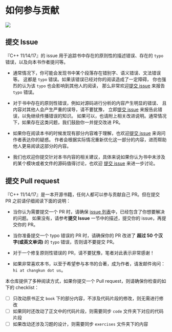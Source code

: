 # 如何参与贡献

[![](https://img.shields.io/badge/chat-%E4%BA%A4%E6%B5%81-667ed5.svg)](./assets/community.md) 

## 提交 Issue

『C++ 11/14/17』的 issue 用于追踪书中存在的原则性的描述错误、存在的 `typo` 错误，以及向本书作者提问等。

- 通常情况下，你可能会发现书中某个段落存在错别字、语义错误、文法错误等。
这都是 `typo` 错误。如果该错误已经对你的阅读造成了一定障碍，
你也强烈的认为该 `typo` 也会影响到其他人的阅读，
那么非常欢迎[提交 issue](https://github.com/changkun/modern-cpp-tutorial/issues) 
来报告 `typo` 错误。

- 对于书中存在的原则性错误，例如对源码进行分析的内容产生明显的错误、
且内容对其他人会产生严重的误导，请不要犹豫，
立即[提交 issue](https://github.com/changkun/modern-cpp-tutorial/issues) 来报告此错误，以免继续传播错误的知识。
如果可以，也请附上相关改进说明。通常情况下，如果存在这类问题，我们鼓励你一并提交改进 PR。

- 如果你在阅读本书的时候发现有部分内容难于理解，也欢迎[提交 issue](https://github.com/changkun/modern-cpp-tutorial/issues) 来询问作者表达你的疑惑。
作者会根据实际情况重新优化这一部分的内容，进而帮助他人更易阅读这部分的内容。

- 我们也欢迎你提交针对本书内容的相关建议，具体来说如果你认为书中未涉及的某个模块或者文件的源码值得讨论，也欢迎 [提交 issue](https://github.com/changkun/go-under-the-hood/issues) 来进一步讨论。

## 提交 Pull request

『C++ 11/14/17』是一本开源书籍，任何人都可以参与贡献自己 PR。但在提交 PR 之前请仔细阅读下面的说明：

- 当你认为需要提交一个 PR 时，请确保 [issue 列表](https://github.com/changkun/modern-cpp-tutorial/issues)中，已经包含了你想要解决的问题。
如果没有，请参考**提交 Issue** 一节中的描述，提交你的 issue，再提交你的 PR。

- 当你准备提交一个 typo 错误的 PR 时，请确保你的 PR 改进了 **超过 50 个汉字(或英文单词)** 的 `typo` 错误，否则请不要提交 PR。
- 对于一个修复原则性错误的 PR，请不要犹豫，笔者对此表示非常感谢！
- 如果非常喜欢本书，以至于希望参与本书的合著，成为作者，请发邮件询问：`hi at changkun dot us`。

本仓库提供了多种阅读方式，如果你提交一个 Pull request，则请确保你检查的如下的 checklist：

- [ ] 只改动原书正文 `book` 下的部分内容，不涉及代码片段的修改，则无需进行修改
- [ ] 如果同时还改动了正文中的代码片段，则需要同步 `code` 文件夹下对应的代码片段
- [ ] 如果改动还涉及习题的设计，则需要同步 `exercises` 文件夹下的内容
